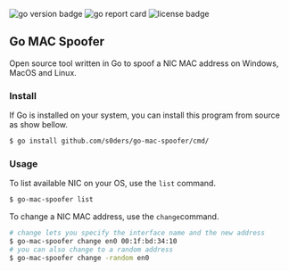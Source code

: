 <img alt="go version badge" src="https://img.shields.io/github/go-mod/go-version/s0ders/go-mac-spoofer"> <img alt="go report card" src="http://goreportcard.com/badge/github.com/s0ders/go-mac-spoofer"> <img alt="license badge" src="https://img.shields.io/github/license/s0ders/go-mac-spoofer">
## Go MAC Spoofer

Open source tool written in Go to spoof a NIC MAC address on Windows, MacOS and Linux.

### Install

If Go is installed on your system, you can install this program from source as show bellow.
```bash
$ go install github.com/s0ders/go-mac-spoofer/cmd/
```

### Usage

To list available NIC on your OS, use the `list` command.
```bash
$ go-mac-spoofer list
```

To change a NIC MAC address, use the `change`command.
```bash
# change lets you specify the interface name and the new address
$ go-mac-spoofer change en0 00:1f:bd:34:10
# you can also change to a random address
$ go-mac-spoofer change -random en0
```